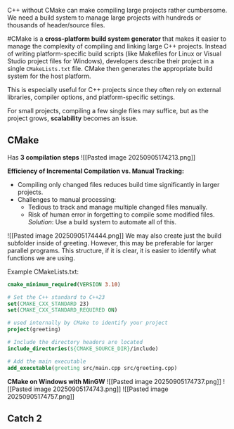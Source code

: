 C++ without CMake can make compiling large projects rather cumbersome. 
We need a build system to manage large projects with hundreds
or thousands of header/source files.

#CMake is a **cross-platform build system generator** that makes it easier to manage the complexity of compiling and linking large C++ projects. Instead of writing platform-specific build scripts (like Makefiles for Linux or Visual Studio project files for Windows), developers describe their project in a single `CMakeLists.txt` file. CMake then generates the appropriate build system for the host platform. 

This is especially useful for C++ projects since they often rely on external libraries, compiler options, and platform-specific settings. 

For small projects, compiling a few single files may suffice, but as the project grows, **scalability** becomes an issue. 

## CMake

Has **3 compilation steps**
![[Pasted image 20250905174213.png]]

**Efficiency of Incremental Compilation vs. Manual Tracking:**
- Compiling only changed files reduces build time significantly in larger projects. 
- Challenges to manual processing:
	- Tedious to track and manage multiple changed files manually. 
	- Risk of human error in forgetting to compile some modified files. 
*Solution*: Use a build system to automate all of this.

![[Pasted image 20250905174444.png]]
We may also create just the build subfolder inside of greeting. 
However, this may be preferable for larger parallel programs. This structure, if it is clear, it is easier to identify what functions we are using. 

Example CMakeLists.txt:
```CMake
cmake_minimum_required(VERSION 3.10)  

# Set the C++ standard to C++23  
set(CMAKE_CXX_STANDARD 23)  
set(CMAKE_CXX_STANDARD_REQUIRED ON)  

# used internally by CMake to identify your project  
project(greeting)  

# Include the directory headers are located  
include_directories(${CMAKE_SOURCE_DIR}/include)  

# Add the main executable  
add_executable(greeting src/main.cpp src/greeting.cpp)
```

**CMake on Windows with MinGW**
![[Pasted image 20250905174737.png]]
![[Pasted image 20250905174743.png]]
![[Pasted image 20250905174757.png]]
## Catch 2


